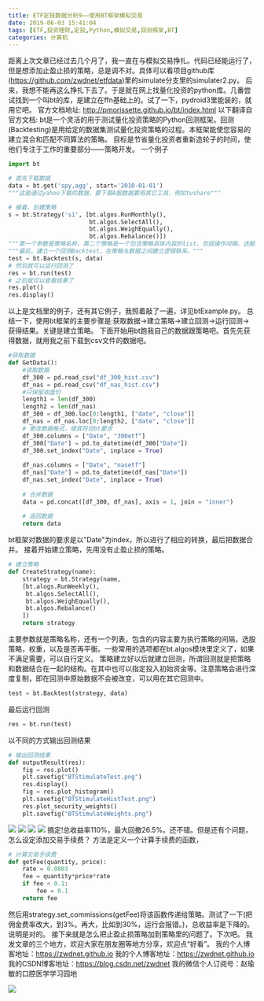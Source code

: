 ```yaml
---
title: ETF定投数据分析9——使用BT框架模拟交易
date: 2019-06-03 15:41:04
tags: [ETF,投资理财,定投,Python,模拟交易,回测框架,BT]
categories: 计算机
---
```

距离上次文章已经过去几个月了，我一直在与模拟交易挣扎。代码已经能运行了，但是想添加止盈止损的策略，总是调不对。具体可以看项目github库(https://github.com/zwdnet/etfdata)里的simulate分支里的simulater2.py。
后来，我想不能再这么挣扎下去了。于是就在网上找量化投资的python库。几番尝试找到一个叫bt的库，是建立在ffn基础上的。试了一下，pydroid3里能装的，就用它吧。
官方文档地址: http://pmorissette.github.io/bt/index.html
以下翻译自官方文档:
bt是一个灵活的用于测试量化投资策略的Python回测框架。回测(Backtesting)是用给定的数据集测试量化投资策略的过程。本框架能使您容易的建立混合和匹配不同算法的策略。
目标是节省量化投资者重新造轮子的时间，使他们专注于工作的重要部分——策略开发。
一个例子
``` python
import bt

# 首先下载数据
data = bt.get('spy,agg', start='2010-01-01')
"""这是通过yahoo下载的数据，要下载A股数据要用其它工具，例如tushare"""

# 接着，创建策略
s = bt.Strategy('s1', [bt.algos.RunMonthly(),
                       bt.algos.SelectAll(),
                       bt.algos.WeighEqually(),
                       bt.algos.Rebalance()])
"""第一个参数是策略名称，第二个策略是一个包含策略具体内容的list，包括操作间隔，选股策略，权重，和再平衡策略。这里都使用algos类里的函数，如果没满足需要也可以自定义。"""
"""最后，建立一个回测Backtest，在策略与数据之间建立逻辑联系。"""
test = bt.Backtest(s, data)
# 然后就可以运行回测了
res = bt.run(test)
# 之后就可以查看结果了
res.plot()
res.display()
```
以上是文档里的例子，还有其它例子，我照着敲了一遍，详见btExample.py。
总结一下，使用bt框架的主要步骤是:获取数据->建立策略->建立回测->运行回测->获得结果。关键是建立策略。
下面开始用bt跑我自己的数据跟策略吧。首先先获得数据，就用我之前下载到csv文件的数据吧。
``` python
#获取数据
def GetData():
    #读取数据
    df_300 = pd.read_csv("df_300_hist.csv")
    df_nas = pd.read_csv("df_nas_hist.csv")
    #只保留收盘价
    length1 = len(df_300)
    length2 = len(df_nas)
    df_300 = df_300.loc[0:length1, ["date", "close"]]
    df_nas = df_nas.loc[0:length2, ["date", "close"]]
    # 更改数据格式，使其符合bt要求
    df_300.columns = ["Date", "300etf"]
    df_300["Date"] = pd.to_datetime(df_300["Date"])
    df_300.set_index("Date", inplace = True)
   
    df_nas.columns = ["Date", "nasetf"]
    df_nas["Date"] = pd.to_datetime(df_nas["Date"])
    df_nas.set_index("Date", inplace = True)
   
    # 合并数据
    data = pd.concat([df_300, df_nas], axis = 1, join = "inner")
   
    # 返回数据
    return data
```
bt框架对数据的要求是以"Date"为index，所以进行了相应的转换，最后把数据合并。
接着开始建立策略，先用没有止盈止损的策略。
``` python
# 建立策略
def CreateStrategy(name):
    strategy = bt.Strategy(name,
    [bt.alogs.RunWeekly(),
     bt.algos.SelectAll(),
     bt.algos.WeighEqually(),
     bt.algos.Rebalance()
    ])
    return strategy
```
主要参数就是策略名称，还有一个列表，包含的内容主要为执行策略的间隔，选股策略，权重，以及是否再平衡。一些常用的选项都在bt.algos模块里定义了，如果不满足需要，可以自行定义。
策略建立好以后就建立回测，所谓回测就是把策略和数据结合在一起的结构。在其中也可以指定投入初始资金等。注意策略会进行深度复制，即在回测中原始数据不会被改变，可以用在其它回测中。
``` python
test = bt.Backtest(strategy, data)
```
最后运行回测
``` python
res = bt.run(test)
```
以不同的方式输出回测结果
``` python
# 输出回测结果
def outputResult(res):
    fig = res.plot()
    plt.savefig("BTStimulateTest.png")
    res.display()
    fig = res.plot_histogram()
    plt.savefig("BTStimulateHistTest.png")
    res.plot_security_weights()
    plt.savefig("BTStimulateWeights.png")
```
![](https://zymblog-1258069789.cos.ap-chengdu.myqcloud.com/blog0137-etfdata/01.png)
![](https://zymblog-1258069789.cos.ap-chengdu.myqcloud.com/blog0137-etfdata/02.png)
![](https://zymblog-1258069789.cos.ap-chengdu.myqcloud.com/blog0137-etfdata/03.png)
![](https://zymblog-1258069789.cos.ap-chengdu.myqcloud.com/blog0137-etfdata/04.png)
搞定!总收益率110%，最大回撤26.5%。还不错。但是还有个问题，怎么设定添加交易手续费？
方法是定义一个计算手续费的函数，
``` python
# 计算交易手续费
def getFee(quantity, price):
    rate = 0.0003
    fee = quantity*price*rate
    if fee < 0.1:
        fee = 0.1
    return fee
```
然后用strategy.set_commissions(getFee)将该函数传递给策略。测试了一下(把佣金费率改大，到3%。再大，比如到30%，运行会报错。)，总收益率是下降的。说明是对的。
接下来就是怎么把止盈止损策略加到策略里的问题了。下次吧。
我发文章的三个地方，欢迎大家在朋友圈等地方分享，欢迎点“好看”。
我的个人博客地址：https://zwdnet.github.io
我的个人博客地址：https://zwdnet.github.io
我的CSDN博客地址：https://blog.csdn.net/zwdnet
我的微信个人订阅号：赵瑜敏的口腔医学学习园地

![](https://zymblog-1258069789.cos.ap-chengdu.myqcloud.com/other/wx.jpg)

